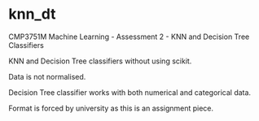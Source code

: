 # knn_dt
CMP3751M Machine Learning - Assessment 2 - KNN and Decision Tree Classifiers

KNN and Decision Tree classifiers without using scikit.

Data is not normalised.

Decision Tree classifier works with both numerical and categorical data.

Format is forced by university as this is an assignment piece.
